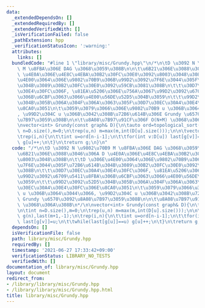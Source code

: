 ```yaml
---
data:
  _extendedDependsOn: []
  _extendedRequiredBy: []
  _extendedVerifiedWith: []
  _isVerificationFailed: false
  _pathExtension: hpp
  _verificationStatusIcon: ':warning:'
  attributes:
    links: []
  bundledCode: "#line 1 \"library/misc/Grundy.hpp\"\n/*\n\tD \u3092 N \u9802\u70B9\
    \ M \u8FBA\u306E DAG \u3068\u3059\u308B\n\n\t\u6B21\u306E\u3088\u3046\u306A D\
    \ \u4E0A\u306E\u4E8C\u4EBA\u30B2\u30FC\u30E0\u3092\u8003\u3048\u308B\n\t\tD \u306E\
    \u4E00\u3064\u306E\u9802\u70B9\u306B\u99D2\u3092\u7F6E\u3044\u305F\u72B6\u614B\
    \u304B\u3089\u30B2\u30FC\u30E0\u3092\u59CB\u3081\u308B\n\t\t\u30D7\u30EC\u30A4\
    \u30E4\u30FC\u306F, \u81EA\u5206\u306E\u756A\u3067\u99D2\u3092\u6709\u5411\u8FBA\
    \u306B\u6CBF\u3063\u3066\u4E00\u56DE\u52D5\u304B\u3059\n\t\t\u99D2\u3092\u52D5\
    \u304B\u305B\u306A\u304F\u306A\u3063\u305F\u30D7\u30EC\u30A4\u30E4\u30FC\u306E\
    \u8CA0\u3051\n\t\u3059\u3079\u3066\u306E\u9802\u70B9 u \u306B\u3064\u3044\u3066\
    , \u99D2\u304C u \u306B\u3042\u308B\u72B6\u614B\u306E Grundy \u6570\u3092\u8A08\
    \u7B97\u3059\u308B\n\n\t\u8A08\u7B97\u91CF\u306F O(N+M) \u3068\u306A\u308B\n*/\n\
    \nvector<int> Grundy(const graph& D){\n\tauto ord=topological_sort(D);\n\n\tint\
    \ n=D.size(),m=0;\n\trep(u,n) m=max(m,int(D[u].size()));\n\n\tvector<int> g(n),last(m+1,-1);\n\
    \trep(i,n){\n\t\tint u=ord[n-i-1];\n\t\tfor(int v:D[u]) last[g[v]]=u;\n\t\twhile(last[g[u]]==u)\
    \ g[u]++;\n\t}\n\treturn g;\n}\n"
  code: "/*\n\tD \u3092 N \u9802\u70B9 M \u8FBA\u306E DAG \u3068\u3059\u308B\n\n\t\
    \u6B21\u306E\u3088\u3046\u306A D \u4E0A\u306E\u4E8C\u4EBA\u30B2\u30FC\u30E0\u3092\
    \u8003\u3048\u308B\n\t\tD \u306E\u4E00\u3064\u306E\u9802\u70B9\u306B\u99D2\u3092\
    \u7F6E\u3044\u305F\u72B6\u614B\u304B\u3089\u30B2\u30FC\u30E0\u3092\u59CB\u3081\
    \u308B\n\t\t\u30D7\u30EC\u30A4\u30E4\u30FC\u306F, \u81EA\u5206\u306E\u756A\u3067\
    \u99D2\u3092\u6709\u5411\u8FBA\u306B\u6CBF\u3063\u3066\u4E00\u56DE\u52D5\u304B\
    \u3059\n\t\t\u99D2\u3092\u52D5\u304B\u305B\u306A\u304F\u306A\u3063\u305F\u30D7\
    \u30EC\u30A4\u30E4\u30FC\u306E\u8CA0\u3051\n\t\u3059\u3079\u3066\u306E\u9802\u70B9\
    \ u \u306B\u3064\u3044\u3066, \u99D2\u304C u \u306B\u3042\u308B\u72B6\u614B\u306E\
    \ Grundy \u6570\u3092\u8A08\u7B97\u3059\u308B\n\n\t\u8A08\u7B97\u91CF\u306F O(N+M)\
    \ \u3068\u306A\u308B\n*/\n\nvector<int> Grundy(const graph& D){\n\tauto ord=topological_sort(D);\n\
    \n\tint n=D.size(),m=0;\n\trep(u,n) m=max(m,int(D[u].size()));\n\n\tvector<int>\
    \ g(n),last(m+1,-1);\n\trep(i,n){\n\t\tint u=ord[n-i-1];\n\t\tfor(int v:D[u])\
    \ last[g[v]]=u;\n\t\twhile(last[g[u]]==u) g[u]++;\n\t}\n\treturn g;\n}\n"
  dependsOn: []
  isVerificationFile: false
  path: library/misc/Grundy.hpp
  requiredBy: []
  timestamp: '2021-06-27 17:33:42+09:00'
  verificationStatus: LIBRARY_NO_TESTS
  verifiedWith: []
documentation_of: library/misc/Grundy.hpp
layout: document
redirect_from:
- /library/library/misc/Grundy.hpp
- /library/library/misc/Grundy.hpp.html
title: library/misc/Grundy.hpp
---
```


